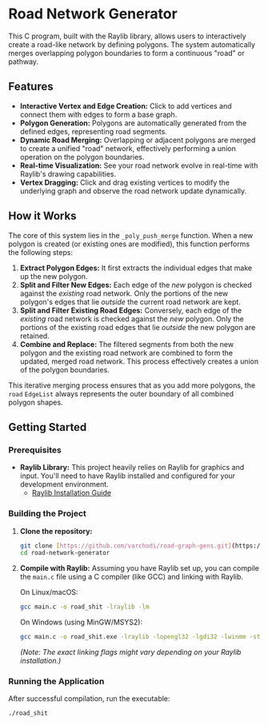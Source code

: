 # Road Network Generator

This C program, built with the Raylib library, allows users to interactively create a road-like network by defining polygons. The system automatically merges overlapping polygon boundaries to form a continuous "road" or pathway.

## Features

- **Interactive Vertex and Edge Creation:** Click to add vertices and connect them with edges to form a base graph.
- **Polygon Generation:** Polygons are automatically generated from the defined edges, representing road segments.
- **Dynamic Road Merging:** Overlapping or adjacent polygons are merged to create a unified "road" network, effectively performing a union operation on the polygon boundaries.
- **Real-time Visualization:** See your road network evolve in real-time with Raylib's drawing capabilities.
- **Vertex Dragging:** Click and drag existing vertices to modify the underlying graph and observe the road network update dynamically.

## How it Works

The core of this system lies in the `_poly_push_merge` function. When a new polygon is created (or existing ones are modified), this function performs the following steps:

1.  **Extract Polygon Edges:** It first extracts the individual edges that make up the new polygon.
2.  **Split and Filter New Edges:** Each edge of the _new_ polygon is checked against the _existing_ road network. Only the portions of the new polygon's edges that lie _outside_ the current road network are kept.
3.  **Split and Filter Existing Road Edges:** Conversely, each edge of the _existing_ road network is checked against the _new_ polygon. Only the portions of the existing road edges that lie _outside_ the new polygon are retained.
4.  **Combine and Replace:** The filtered segments from both the new polygon and the existing road network are combined to form the updated, merged road network. This process effectively creates a union of the polygon boundaries.

This iterative merging process ensures that as you add more polygons, the `road` `EdgeList` always represents the outer boundary of all combined polygon shapes.

## Getting Started

### Prerequisites

- **Raylib Library:** This project heavily relies on Raylib for graphics and input. You'll need to have Raylib installed and configured for your development environment.
  - [Raylib Installation Guide](https://github.com/raysan5/raylib/wiki/Setup-and-Installation)

### Building the Project

1.  **Clone the repository:**
    ```bash
    git clone [https://github.com/varchodi/road-graph-gens.git](https://github.com/varchodi/road-graph-gens.git)
    cd road-network-generator
    ```
2.  **Compile with Raylib:**
    Assuming you have Raylib set up, you can compile the `main.c` file using a C compiler (like GCC) and linking with Raylib.

    On Linux/macOS:

    ```bash
    gcc main.c -o road_shit -lraylib -lm
    ```

    On Windows (using MinGW/MSYS2):

    ```bash
    gcc main.c -o road_shit.exe -lraylib -lopengl32 -lgdi32 -lwinmm -static
    ```

    _(Note: The exact linking flags might vary depending on your Raylib installation.)_

### Running the Application

After successful compilation, run the executable:

```bash
./road_shit
```
